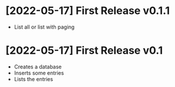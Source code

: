# [2022-05-17] First Release v0.1.1

- List all or list with paging

# [2022-05-17] First Release v0.1

- Creates a database
- Inserts some entries
- Lists the entries
